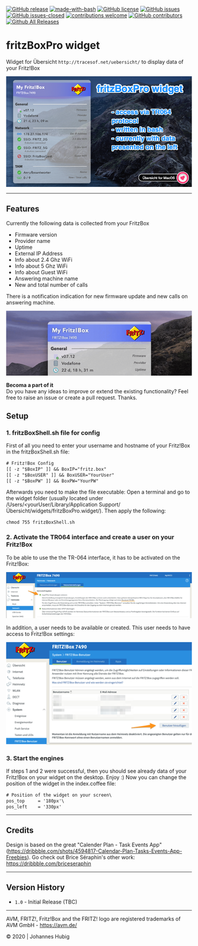 [![GitHub release](https://img.shields.io/github/release/jhubig/uebersicht-widget-fritzBoxPro/all.svg?maxAge=1)](https://GitHub.com/jhubig/uebersicht-widget-fritzBoxPro/releases/)
[![made-with-bash](https://img.shields.io/badge/Made%20with-Bash-1f425f.svg)](https://www.gnu.org/software/bash/)
[![GitHub license](https://img.shields.io/github/license/jhubig/uebersicht-widget-fritzBoxPro.svg)](https://github.com/jhubig/uebersicht-widget-fritzBoxPro/blob/master/LICENSE)
[![GitHub issues](https://img.shields.io/github/issues/jhubig/uebersicht-widget-fritzBoxPro.svg)](https://GitHub.com/jhubig/uebersicht-widget-fritzBoxPro/issues/)
[![GitHub issues-closed](https://img.shields.io/github/issues-closed/jhubig/uebersicht-widget-fritzBoxPro.svg)](https://GitHub.com/jhubig/uebersicht-widget-fritzBoxPro/issues?q=is%3Aissue+is%3Aclosed)
[![contributions welcome](https://img.shields.io/badge/contributions-welcome-brightgreen.svg?style=flat)](https://github.com/jhubig/uebersicht-widget-fritzBoxPro/issues)
[![GitHub contributors](https://img.shields.io/github/contributors/jhubig/uebersicht-widget-fritzBoxPro.svg)](https://GitHub.com/jhubig/uebersicht-widget-fritzBoxPro/graphs/contributors/)
[![Github All Releases](https://img.shields.io/github/watchers/jhubig/uebersicht-widget-fritzBoxPro?style=social)](https://github.com/jhubig/uebersicht-widget-fritzBoxPro/watchers)

# fritzBoxPro widget
Widget for Übersicht `http://tracesof.net/uebersicht/` to display data of your Fritz!Box

![banner.png](img/banner.png?raw=true "fritzBoxPro widget")

---

## Features

Currently the following data is collected from your FritzBox

- Firmware version
- Provider name
- Uptime
- External IP Address
- Info about 2.4 Ghz WiFi
- Info about 5 Ghz WiFi
- Info about Guest WiFi
- Answering machine name
- New and total number of calls

There is a notification indication for new firmware update and new calls on answering machine.

![NewUpdateAvailable.gif](img/NewUpdateAvailable.gif?raw=true "New Update Notification")

**Becoma a part of it**   
Do you have any ideas to improve or extend the existing functionality? Feel free to raise an issue or create a pull request. Thanks.


## Setup

### 1. fritzBoxShell.sh file for config

First of all you need to enter your username and hostname of your Fritz!Box in the fritzBoxShell.sh file:

```shell
# Fritz!Box Config
[[ -z "$BoxIP" ]] && BoxIP="fritz.box"
[[ -z "$BoxUSER" ]] && BoxUSER="YourUser"
[[ -z "$BoxPW" ]] && BoxPW="YourPW"
```

Afterwards you need to make the file executable:
Open a terminal and go to the widget folder (usually located under /Users/<yourUser/Library/Application Support/Übersicht/widgets/fritzBoxPro.widget/). Then apply the following:

```shell
chmod 755 fritzBoxShell.sh
```

### 2. Activate the TR064 interface and create a user on your Fritz!Box

To be able to use the the TR-064 interface, it has to be activated on the Fritz!Box:

![FritzBox_Activation_TR064.png](https://github.com/jhubig/uebersicht-widget-fritzBoxPro/blob/master/img/FritzBox_Activation_TR064.png?raw=true "FritzBox_Activation_TR064.png")

In addition, a user needs to be available or created. This user needs to have access to Fritz!Box settings:

![FritzBox_CreateUser_TR064.png](https://github.com/jhubig/uebersicht-widget-fritzBoxPro/blob/master/img/FritzBox_CreateUser_TR064.png?raw=true "FritzBox_CreateUser_TR064.png")

### 3. Start the engines

If steps 1 and 2 were successful, then you should see already data of your Fritz!Box on your widget on the desktop. Enjoy :)
Now you can change the position of the widget in the index.coffee file:

```shell
# Position of the widget on your screen\
pos_top		= '180px'\
pos_left	= '330px'
```
----

## Credits

Design is based on the great "Calender Plan - Task Events App" (https://dribbble.com/shots/4594817-Calendar-Plan-Tasks-Events-App-Freebies). Go check out Brice Séraphin's other work: https://dribbble.com/briceseraphin


----

## Version History
- `1.0` - Initial Release (TBC)

----

AVM, FRITZ!, Fritz!Box and the FRITZ! logo are registered trademarks of AVM GmbH - https://avm.de/

© 2020 | Johannes Hubig

